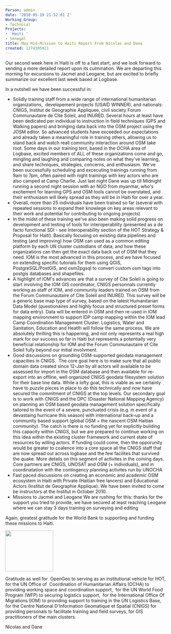 ```yaml
---
Person: admin
date: '2010-05-19 21:52:01 Z'
Working Group:
- Technical
Projects:
- 'Haiti '
- Senegal
title: May Mid-Mission to Haiti Report From Nicolas and Dane
created: 1274305921
---
```

<p>Our second week here in Haiti is off to a fast start, and we look forward to sending a more detailed report upon its culmination. We are departing this morning for excursions to Jacmel and Leogane, but are excited to briefly summarize our excellent last week based at Logbase.</p><p>In a nutshell we have been successful in:</p><ul><li>Solidly training staff from a wide range of international humanitarian organizations,&nbsp; developement projects (USAID WINNER), and nationals: CNIGS, Institut de Geographie Appliquee, civil society Forum&nbsp; Communautaire de CIte Soleil, and INURED. Several hours at least have been dedicated per individual to instruction in field techniques (GPS and Walking papers) and bringing data back into the OSM project using the JOSM editor. So advanced students have exceeded our expectations and already taken a meaningful role in training others, allowing us to stand back and watch reall community interaction around OSM take root. Some days in our training tent, based in the OCHA area of Logbase, excited members of ALL of these organizations come and go, mingling and laughing and comparing notes on what they've learning, and share techniques, strategies, concerns, and enthusiasm. We've been successfully scheduling and excecuting trainings running from 9am to 7pm, often paired with night trainings with key actors who are also camped at Camp Charlie. Just last night Dane was up till Midnight running a second night session with an NGO from myanmar, who's excitement for learning GPS and OSM tools cannot be overstated, and their enthusiasm will likely spread as they will be in Haiti for over a year.</li><li>Overall, more than 25 individuals have been trained so far (several with repeated sessions to expand their knowlege on key areas relevant to their work and potential for contributing to ongoing projects)</li><li>In the midst of these training we've also been making solid progress on development and testing of tools for interoperability (presented as a de facto functional SDI - see Interoperability section of the HOT Strategy &amp; Proposal for Haiti). Basically focusing on existing data pipelines and testing (and improving) how OSM can used as a common editing platform by each UN cluster custodians of data, and how these organizations can then get the exact data back out of OSM that they need. IOM is the most advanced in this process, and we have focused on extending specific tutorials for them using QGIS, PostgreSQL/PostGIS, and osm2pgsql to convert custom osm tags into postgis databases and shapefiles.</li><li>A highlight of IOM's advances are that a survey of Cite Soleil is going to start involving the IOM GIS coordinator, CNIGS personnals currently working as staff of IOM, and community leaders trained on OSM from the Forum Communautaire of Cite Soleil and INURED. This survey will be a generic base map type of survey, based on the latest Humanitarian Data Model (questionaires and highly focus and structured preset forms for data entry). Data will be entered in OSM and then re-used in IOM mapping environment to support IDP camp mapping within the IOM lead Camp Coordination Management Cluster. Logistics, Water and Sanitation, Education and Heatlh will follow the same process. We are absolutely thrilling this is happening, and not only represents a real high mark for our success so far in Haiti but represents a potentially very beneficial relationship for IOM and the Forum Communautaire of Cite Soleil fully beyond our initial involvment.</li><li>Good discussions on grounding OSM-supported geodata management capacities in CNIGS.&nbsp; The core goal here is to make sure that all public domain data created since 12-Jan by all actors will available to be assessed for import in the OSM database and then available for re-export into an offline, well organized CNIGS geodata filesystem solution for their base line data. While a lofty goal, this is viable as we certainly have to puzzle pieces in place to do this technically and now have secured the commitment of CNIGS at the top levels. Our secondary goal is to work with CNIGS and the DPC (Disaster National Mapping Agency) on planning an OSM based geodata management solution specifically tailored to the event of a severe, punctuated crisis (e.g. in event of a devastaing hurricane this season) with international back-up and a community based support (global OSM + the nascent OSM Haitian community). The catch is there is no funding yet for explicitly building this capacity within CNIGS, but we are prepared to continue working on this idea within the existing cluster framework and current state of resources by willing actors. If funding could come, then the opporunity would be greater to coalence into a core space all the CNIGS staff that are now spread out across logbase and the few facilites that survived the quake. More details on this segment of activites in the coming days. Core partners are CNIGS, UNOSAT and OSM (+ individuals), and in coordinatation with the contingency planning activites run by UNOCHA</li><li>Fast paced discussions on creating an economic and academic OSM ecosystem in Haiti with Private (Haitian free lancers) and Educational Actors (Institut de Geographie Applique). We have been invited to come be instructors at the Institut in October 2010.</li><li>Missions to Jacmel and Leogane We are rushing for this: thanks for the support you tried to provide, we have secured at least reaching Leogane where we can stay 3 days training on surveying and editing</li></ul><p>Again, greatest gratitude for the World Bank to supporting and funding these missions to Haiti.</p><p><img src="http://brainoff.com/weblog/wp-content/uploads/2010/05/wblogo-300x257.png" alt="" width="150" height="128"></p><p>Gratitude as well for&nbsp; OpenGeo to serving as an institutional vehicle for HOT, for the UN Office of&nbsp; Coordination of Humanitarian Affairs (OCHA) to providing working space and coordination support,&nbsp; for the UN World Food Program (WFP) to securing logistics support,&nbsp; for the International Office Of Migrations (IOM) to providing support to training in the UN Logistics Base, for the Centre National D'Information Geomatique et Spatial (CNIGS) for providing personals to facilitate training and field surveys, for GIS practitioners of the main clusters.</p><p>Nicolas and Dane</p>
